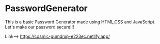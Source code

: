 # PasswordGenerator

This is a basic Password Generator made using HTML,CSS and JavaScript.
Let's make our password secure!!!

Link--> https://cosmic-gumdrop-e223ec.netlify.app/
